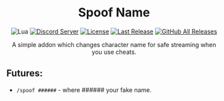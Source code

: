 <!-- markdownlint-disable MD004 MD033 -->
<div align="center">

# Spoof Name

![Lua](https://img.shields.io/badge/Lua-2C2D72?style=flat-squaree&logo=lua&logoColor=white)
[![Discord Server](https://img.shields.io/badge/Discord-7289DA?style=flat-squaree&logo=discord&logoColor=white)](https://discord.gg/xBFKJc6QRr)
[![License](https://img.shields.io/github/license/darhanger/SpoofName?style=flat-square)](https://github.com/darhanger/SpoofName/releases) 
[![Last Release](https://img.shields.io/github/v/release/darhanger/SpoofName?style=flat-square)](https://github.com/darhanger/SpoofName)
[![GitHub All Releases](https://img.shields.io/github/downloads/darhanger/SpoofName/total?style=flat-square)](https://github.com/darhanger/SpoofName/releases)

A simple addon which changes character name for safe streaming when you use cheats.
  
  </div>
  

## Futures:
+ `/spoof ######` - where ###### your fake name.
